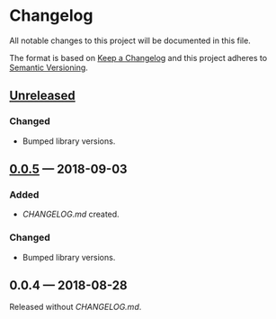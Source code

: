 # Changelog

All notable changes to this project will be documented in this file.

The format is based on [Keep a Changelog](http://keepachangelog.com)
and this project adheres to [Semantic Versioning](http://semver.org/spec/v2.0.0.html).


## [Unreleased]
### Changed
- Bumped library versions.

## [0.0.5] — 2018-09-03
### Added
- _CHANGELOG.md_ created.
### Changed
- Bumped library versions.

## 0.0.4 — 2018-08-28
Released without _CHANGELOG.md_.


[0.0.5]: https://github.com/dryewo/clj-nakadi-java/compare/0.0.4...0.0.5
[Unreleased]: https://github.com/dryewo/clj-nakadi-java/compare/0.0.5...HEAD
